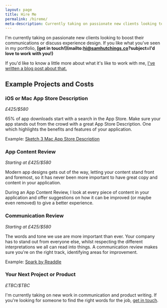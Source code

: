 ```yaml
---
layout: page
title: Hire Me
permalink: /hireme/
meta-description: Currently taking on passionate new clients looking to boost their communications or discuss experience design.
---
```


I'm currently taking on passionate new clients looking to boost their communications or discuss experience design. If you like what you've seen in my portfolio, <strong>[get in touch!](mailto:hi@samhutchings.co?subject=I'd love to work with you!)</strong>

If you'd like to know a little more about what it's like to work with me, [I've written a blog post about that.](http://samhutchings.co/thought/lets-be-honest-about-this/)

## Example Projects and Costs

### iOS or Mac App Store Description
*£425/$580*

65% of app downloads start with a search in the App Store. Make sure your app stands out from the crowd with a great App Store Description. One which highlights the benefits and features of your application.

Example: [Sketch 3 Mac App Store Description](http://samhutchings.co/project/sketch-3/)

### App Content Review
*Starting at £425/$580*

Modern app designs gets out of the way, letting your content stand front and foremost, so it has never been more important to have great copy and content in your application.

During an App Content Review, I look at every piece of content in your application and offer suggestions on how it can be improved (or maybe even removed) to give a better experience.

### Communication Review
*Starting at £425/$580*

The words and tone we use are more important than ever. Your company has to stand out from everyone else, whilst respecting the different interpretations we all can read into things. A communication review makes sure you're on the right track, identifying areas for improvement.

Example: [Spark by Readdle](http://samhutchings.co/project/spark-by-readdle-app-launch/)

### Your Next Project or Product
*£TBC/$TBC*

I'm currently taking on new work in communication and product writing. If you're looking for someone to find the right words for the job, [get in touch](mailto:hi@samhutchings.co).